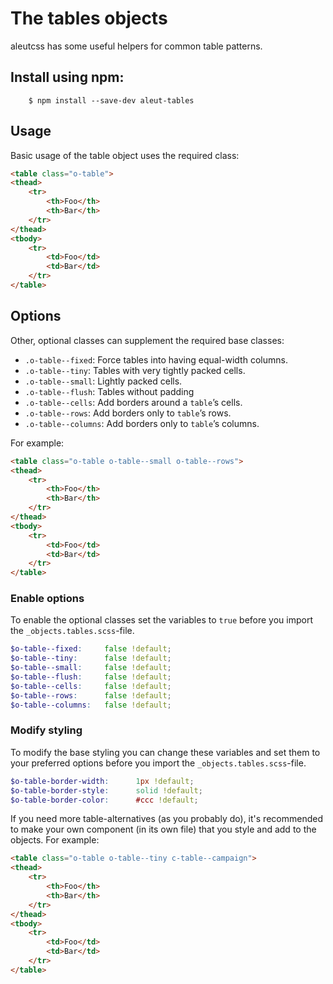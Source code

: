 # The tables objects

aleutcss has some useful helpers for common table patterns.

## Install using npm:

```ssh
    $ npm install --save-dev aleut-tables
```

## Usage

Basic usage of the table object uses the required class:

```html
<table class="o-table">
<thead>
	<tr>
		<th>Foo</th>
		<th>Bar</th>
	</tr>
</thead>
<tbody>
	<tr>
		<td>Foo</td>
		<td>Bar</td>
	</tr>
</table>
```

## Options

Other, optional classes can supplement the required base classes:

* `.o-table--fixed`: Force tables into having equal-width columns.
* `.o-table--tiny`: Tables with very tightly packed cells.
* `.o-table--small`: Lightly packed cells.
* `.o-table--flush`: Tables without padding
* `.o-table--cells`: Add borders around a `table`’s cells.
* `.o-table--rows`: Add borders only to `table`’s rows.
* `.o-table--columns`: Add borders only to `table`’s columns.


For example:

```html
<table class="o-table o-table--small o-table--rows">
<thead>
	<tr>
		<th>Foo</th>
		<th>Bar</th>
	</tr>
</thead>
<tbody>
	<tr>
		<td>Foo</td>
		<td>Bar</td>
	</tr>
</table>
```

### Enable options
To enable the optional classes set the variables to `true` before you import
the `_objects.tables.scss`-file.

```scss
$o-table--fixed:     false !default;
$o-table--tiny:      false !default;
$o-table--small:     false !default;
$o-table--flush:     false !default;
$o-table--cells:     false !default;
$o-table--rows:      false !default;
$o-table--columns:   false !default;
```

### Modify styling
To modify the base styling you can change these variables and set them to your preferred options before you import the `_objects.tables.scss`-file.

```scss
$o-table-border-width:      1px !default;
$o-table-border-style:      solid !default;
$o-table-border-color:      #ccc !default;
```

If you need more table-alternatives (as you probably do), it's recommended to make your own component (in its own file) that you style and add to the objects.
For example:

```html
<table class="o-table o-table--tiny c-table--campaign">
<thead>
	<tr>
		<th>Foo</th>
		<th>Bar</th>
	</tr>
</thead>
<tbody>
	<tr>
		<td>Foo</td>
		<td>Bar</td>
	</tr>
</table>
```

